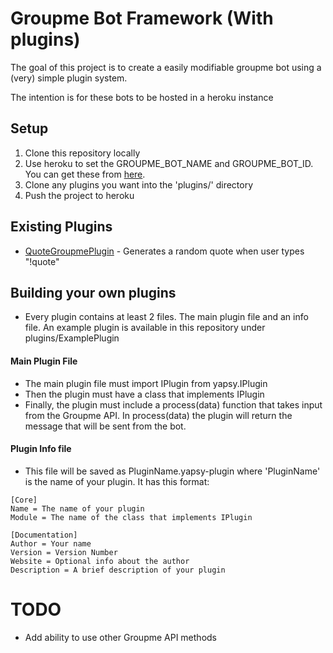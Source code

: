 # Groupme Bot Framework (With plugins)
The goal of this project is to create a easily modifiable groupme bot using a (very) simple plugin system.

The intention is for these bots to be hosted in a heroku instance

## Setup
1. Clone this repository locally
2. Use heroku to set the GROUPME_BOT_NAME and GROUPME_BOT_ID. You can get these from [here](https://dev.groupme.com/bots).
3. Clone any plugins you want into the 'plugins/' directory
4. Push the project to heroku

## Existing Plugins
- [QuoteGroupmePlugin](https://github.com/TomCasavant/QuoteGroupmePlugin) - Generates a random quote when user types "!quote"

## Building your own plugins
- Every plugin contains at least 2 files. The main plugin file and an info file. An example plugin is available in this repository under plugins/ExamplePlugin

#### Main Plugin File
- The main plugin file must import IPlugin from yapsy.IPlugin
- Then the plugin must have a class that implements IPlugin
- Finally, the plugin must include a process(data) function that takes input from the Groupme API. In process(data) the plugin will return the message that will be sent from the bot.

#### Plugin Info file
- This file will be saved as PluginName.yapsy-plugin where 'PluginName' is the name of your plugin. It has this format:

~~~~
[Core]
Name = The name of your plugin
Module = The name of the class that implements IPlugin

[Documentation]
Author = Your name
Version = Version Number
Website = Optional info about the author
Description = A brief description of your plugin
~~~~


# TODO
- Add ability to use other Groupme API methods
